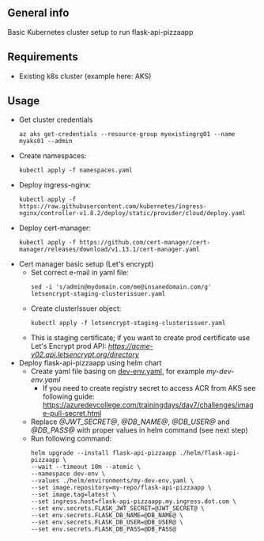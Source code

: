 ## General info

Basic Kubernetes cluster setup to run flask-api-pizzaapp

## Requirements

* Existing k8s cluster (example here: AKS)

## Usage
* Get cluster credentials
  ```
  az aks get-credentials --resource-group myexistingrg01 --name myaks01 --admin
  ```
* Create namespaces:
  ```
  kubectl apply -f namespaces.yaml
  ```
* Deploy ingress-nginx:
  ```
  kubectl apply -f https://raw.githubusercontent.com/kubernetes/ingress-nginx/controller-v1.8.2/deploy/static/provider/cloud/deploy.yaml
  ```
* Deploy cert-manager:
  ```
  kubectl apply -f https://github.com/cert-manager/cert-manager/releases/download/v1.13.1/cert-manager.yaml
  ```
* Cert manager basic setup (Let's encrypt)
  * Set correct e-mail in yaml file:
    ```
    sed -i 's/admin@mydomain.com/me@insanedomain.com/g' letsencrypt-staging-clusterissuer.yaml
    ```
  * Create clusterIssuer object:
    ```
    kubectl apply -f letsencrypt-staging-clusterissuer.yaml
    ```
  * This is staging certificate; if you want to create prod certificate use Let's Encrypt prod API: *https://acme-v02.api.letsencrypt.org/directory*
* Deploy flask-api-pizzaapp using helm chart
  * Create yaml file basing on [dev-env.yaml](../../helm/environments/dev-env.yaml), for example *my-dev-env.yaml*
    * If you need to create registry secret to access ACR from AKS see following guide: https://azuredevcollege.com/trainingdays/day7/challenges/image-pull-secret.html
  * Replace *@JWT_SECRET@*, *@DB_NAME@*, *@DB_USER@* and *@DB_PASS@* with proper values in helm command (see next step)
  * Run following command:
    ```
    helm upgrade --install flask-api-pizzaapp ./helm/flask-api-pizzaapp \
    --wait --timeout 10m --atomic \
    --namespace dev-env \
    --values ./helm/environments/my-dev-env.yaml \
    --set image.repository=my-repo/flask-api-pizzaapp \
    --set image.tag=latest \
    --set ingress.host=flask-api-pizzaapp.my.ingress.dot.com \
    --set env.secrets.FLASK_JWT_SECRET=@JWT_SECRET@ \
    --set env.secrets.FLASK_DB_NAME=@DB_NAME@ \
    --set env.secrets.FLASK_DB_USER=@DB_USER@ \
    --set env.secrets.FLASK_DB_PASS=@DB_PASS@
    ```
